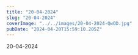 ```yaml
---
title: "20-04-2024"
slug: "20-04-2024"
coverImage: "../../images/20-04-2024-QwOD.jpg"
pubDate: "2024-04-20T15:59:10.205Z"
---
```


20-04-2024
